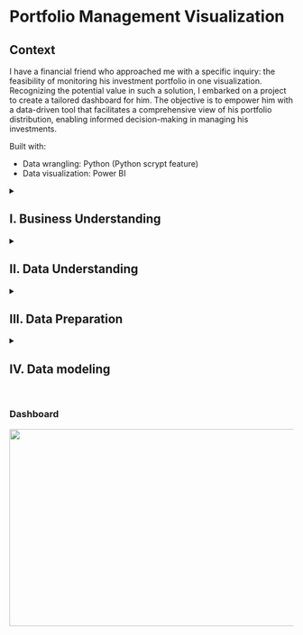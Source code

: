 # Portfolio Management Visualization

## Context
I have a financial friend who approached me with a specific inquiry: the feasibility of monitoring his investment portfolio in one visualization. Recognizing the potential value in such a solution, I embarked on a project to create a tailored dashboard for him. The objective is to empower him with a data-driven tool that facilitates a comprehensive view of his portfolio distribution, enabling informed decision-making in managing his investments.

Built with:
- Data wrangling: Python (Python scrypt feature)
- Data visualization: Power BI

<details>
<Summary> <h2> I. Business Understanding </h2> </Summary>

### 1.1 Project Objectives
The primary objective of the portfolio investments monitoring project is to provide a comprehensive and interactive dashboard that enables the user to monitor the distribution of their investment portfolio. This involves categorizing investments by multiple variables such as sector, industry, and market. Additionally, the project aims to facilitate the monitoring of individual stock performance based on various key metrics.

### 1.2 Addressed questions and problems

In order to define and refine the project objectives, several crucial questions were addressed:

- Metrics for Monitoring: <br>
a. What specific metrics would you like monitor within your investment portfolio? <br>
b. Do the metrics require a complex calculation beyond Yahoo Finance metrics?  

- Data collection:<br>
a. Does the broker provide a function to export your portfolio information?<br>
b. How is the investment portfolio data exported from the broker?<br>
c. Can you provide me a sample to better understand its structure?

- Future Visualization Preferences:<br>
a. Are there any specific visualization preferences or features that you would like to visualize?

### 1.3 Key Performance Indicators (KPIs)

The essential KPIs for monitoring the portfolio include:

Investment distribution:
- Amount invested distribution categorized by Sector by Industry

Individual stock performance:
- Trailing P/E
- Forward P/E
- Price-to-Book
- Book Value
- Recommendations

### 1.4 Stakeholder Identification

The primary stakeholder for this project is a financial analyst specializing in investments. He focuses on managing investments across various markets with the goal of optimizing portfolio profits. For practical purposes, I will refer to my friend as "client".

### 1.5 Business Risks or Limitations

The primary identified risk is the project's reliance on the Yahoo Finance library in Python. The potential risk arises if the library is not regularly updated by its owners, which may impact the availability and accuracy of financial data.
</details>

<details>
<Summary> <h2> II. Data Understanding </h2> </Summary>

### 2.1 Data Collection

The data exported from the broker shows the stock symbols, market value (current price), profit or loss, among others. The format of the file is completely unfavored for data analysis due to the table is offset from the (0,0) and the table structure is unconventional, so the file needs to be manipulated to just retrieve the relevant values from the table.

### 2.2 Data Exploration

#### 2.2.1 Key Attributes

The dataset is composed of multiple columns, each representing different aspects of the investment portfolio. However, not all columns are equally relevant for the project. The following table shows the multiple columns that can be found in the table:

| Column               | Data type | Description                          |
| :---                 | :---      | :---                                 |
| Mercardos / Symbols  | String    | Sections by market and Ticker symbol |
| Titulos              | Integer   | Number of shares                     |
| Costo promedio       | Float     | Average cost   	                    |
| Precio mercado       | Float     | Market price                         |
| PPP                  | Float     | Weighted average price               |
| Valor Mercado        | Float     | Market value                         |
| P / M                | Float     | Profit / Loss                        |
| % Var. Hist.         | Float     | % Historical variation               |
| % Var. Dia           | Float     | % Daily variation                    |
| Imp. X Cto.          | Float     | Number of shares * Average cost      |
| % Cartera            | Float     | % Portfolio distribution             |

#### 2.2.2 Relevant Attributes

Taking into account the previous columns, there are just few attributes that are relevant for the project. The next list breaks down each of these attributes and explains why they could be helpful for the project.

| Column               | Data type | Description                          |
| :---                 | :---      | :---                                 |
| Mercardos / Symbols  | String    | Sections by market and Ticker symbol |
| Valor Mercado        | Float     | Market value                         |
| P / M                | Float     | Profit / Loss                        |
| Imp. X Cto.          | Float     | Number of shares * Average cost      |


It is important to note that the data does not require a cleaning process; however, a transformation process is necessary to extract the pertinent metrics. Additionally, there is potential for enriching the dataset by incorporating information such as 'SIC,' indicating the origin of the stock (Nacional, SIC, or Efectivo).

<img src="https://github.com/ServandoBa/InvestmentsDashboard/assets/131488634/93b3b2c8-2ff8-41f0-acc6-46401b379fac.png" width="750" height="350">

</details>

<details>
<Summary> <h2> III. Data Preparation </h2> </Summary>

### 3.1 Construct Data
To handle the original data pulled from the broker's website, we're diving into Python. The game plan here is to clean up the data mess, getting rid of the noise and keeping only the metrics that matter. The following code will be the entire process to retrive the original file and transform it into a table with relevant metrics only.

<details>
<Summary> Code </Summary>
  
```
import yfinance as yf
import pandas as pd
from datetime import date, timedelta

df = pd.read_excel('Portfolio_db\stock_portfolio2.xlsx', header=1)
df_section = df.iloc[:, 1:]
sections = df_section[df_section.iloc[:, 0] == 'Emisora/Fondo'].index
headers = dict(df_section.iloc[sections[0],:])

data_nacional1 = df_section.iloc[sections[0]:sections[1]-1,:].rename(columns=headers).drop(0)
data_nacional1['SIC'] = 'Nacional'

data_SIC1 = df_section.iloc[sections[1]:sections[2]-1,:].rename(columns=headers).drop(len(data_nacional1)+2)
data_SIC1['SIC'] = 'SIC'

data_cash1 = pd.DataFrame(df_section.iloc[sections[2]:,:].rename(columns=headers).drop(len(data_nacional1)+len(data_SIC1)+4).sum()).transpose()
data_cash1.at[0, 'Emisora/Fondo'] = 'Efectivo'
data_cash1['SIC'] = 'Efectivo'

data_port1 = pd.concat([data_nacional1, data_SIC1, data_cash1], ignore_index=True)[['Emisora/Fondo', 'Valor mercado', 'SIC', 'P / M']]
data_port1['Emisora/Fondo'] = data_port1['Emisora/Fondo'].apply(lambda x: x.replace(' *', '').strip() if isinstance(x, str) else x)
data_port1.rename(columns={'Emisora/Fondo': 'Ticker'}, inplace=True)

```
</details>

### 3.2 Enriching the Dataset

This process is one of the most extensive within Data preparation process due to the project is based on add more data from other source, which in this case is Yahoo Finance, to the original data. In this library we will retrieve fundamental information about each stock in one table and also extract historical data from each stock.  

<details>
<Summary> Code </Summary>

```
# Create function to retrieve information from Yahoo Finance and store it into a dictionary as output
def GetData(symbol):
    stock = yf.Ticker(symbol)

    try:
        # Get information and store it into variables
        industry = stock.info.get("industry", None)
        sector = stock.info.get("sector", None)
        trailingPE = round(float(stock.info["trailingPE"]),1) if "trailingPE" in stock.info and stock.info["trailingPE"] is not None else None
        forwardPE = round(float(stock.info["forwardPE"]),1) if "forwardPE" in stock.info and stock.info["forwardPE"] is not None else None
        bookValue = round(float(stock.info["bookValue"]),1) if "bookValue" in stock.info and stock.info["bookValue"] is not None else None
        priceToBook = round(float(stock.info["priceToBook"]),1) if "priceToBook" in stock.info and stock.info["priceToBook"] is not None else None
        recommendationKey = stock.info.get("recommendationKey", None)
        targetHighPrice = round(float(stock.info["targetHighPrice"]),3) if "targetHighPrice" in stock.info and stock.info["targetHighPrice"] is not None else 0
        targetMeanPrice = round(float(stock.info["targetMeanPrice"]),3) if "targetMeanPrice" in stock.info and stock.info["targetMeanPrice"] is not None else 0
        targetLowPrice = round(float(stock.info["targetLowPrice"]),3) if "targetLowPrice" in stock.info and stock.info["targetLowPrice"] is not None else 0
        
        #Create dictionary based on previous variables and return it
        stock_info = {
            'symbol': symbol,
            'industry': industry,
            'sector': sector,
            'trailing_PE': trailingPE,
            'forward_PE': forwardPE,
            'book_Value': bookValue,
            'price_To_Book': priceToBook,
            'recommendation_Key': recommendationKey,
            'target_High_Price': targetHighPrice,
            'target_Mean_Price': targetMeanPrice,
            'target_Low_Price': targetLowPrice
            }
            
        return stock_info
    
    except:
        # In case the stock cannot be found in yahoo library, return the same structure but with Null values
        stock_info = {
            'symbol': symbol,
            'industry': None,
            'sector': None,
            'trailing_PE': None,
            'forward_PE': None,
            'book_Value': None,
            'price_To_Book': None,
            'recommendation_Key': None,
            'target_High_Price': 0,
            'target_Mean_Price': 0,
            'target_Low_Price': 0
            }
        return stock_info

#apply function to each value in Ticker column from data_port1 table 
data = pd.DataFrame(data_port1['Ticker'].apply(GetData).tolist())

#Merge the previous table with the fundamental information of each stock with the original dataset to consider Valor mercado, Market and P / M columns
final_data = data.merge(data_port1, left_on = 'symbol', right_on ='Ticker', how='right').drop(columns='Ticker')

#Get stock daily data

today = date.today()

endd = today.strftime("%Y-%m-%d")
startd = today - timedelta(days=365)
startdd = startd.strftime("%Y-%m-%d")


# Create function to retrieve data from each day of the last twelve months from yahoo finance 
def GetDataHistoric(symbol):

    try:
        h_data = yf.download(symbol, start=startdd, end=endd)[['High', 'Low', 'Volume']]
        h_data = h_data.copy()
        h_data.loc[:, 'Mean'] = (h_data['High'] + h_data['Low']) / 2
        h_data_stacked = h_data[['Mean', 'Volume']].reset_index()
        h_data_stacked['Ticker'] = symbol
        h_data_stacked.loc[:, 'Volume'] = h_data_stacked['Volume'].astype(int)
        return h_data_stacked

    except Exception as e:
        print(f"Error for {symbol}: {e}")

#Retrieve ticker historical data
historical_data = pd.DataFrame(columns=['Date', 'Mean', 'Volume','Ticker'])

#Apply function to Ticker column to get Historical Data and add it into historical_data
for item in data_port1['Ticker']:
    try:
        historical_data = pd.concat([historical_data, GetDataHistoric(item)], ignore_index=True)
    except Exception as e:
        print(f"Error for {item}: {e}")

final_daily_data = pd.DataFrame(historical_data)
```
</details>

The data preparation process will be facilitated using the Python script feature in Power BI. This automation streamlines the entire procedure, ensuring the seamless retrieval of the necessary tables for the creation of the dashboard. The client will just need to export the same file to the same folder to be identified as the same file mentioned in the file path at the beginning of the script.

</details>


<details>
<Summary> <h2> IV. Data modeling </h2> </Summary>

### 4.1 Data connection

In the previous section, the Python script will be executed through Power BI. This feature will help automate the transformation process, combining and enriching tables before data deployment. After this process, two tables will be created: final_data, storing fundamental information, and final_daily_data, storing the last twelve months of each stock. These tables will be the main sources for the dashboard.  

#### 4.1.1 DAX calculations

In order to add value to the deliverable, there are some DAX calculations considered after data source loading. There are some DAX calculations that can show a better understanding of portfolio's performance.

- % Margin: This is an aggregate metric to show the portfolio's margin, and also can be visualized in other categories such as Market, Sector, and Stock.

Formula: (Market value - Market Price) / Market Price --- "Efectivo" from SIC attribute won't be considered for the calculation    

```
% Margin = 
VAR mkvalue = CALCULATE(SUM(final_df[Valor mercado]),
                        FILTER(final_df, final_df[SIC]<>"Efectivo"))
VAR avgcost = CALCULATE(SUM(final_df[Imp X Cto.]),
                        FILTER(final_df, final_df[SIC]<>"Efectivo"))
RETURN DIVIDE(mkvalue-avgcost, avgcost, 0)
```
<br>

- prcnt_by_cat: This measure will show the market value distribution by Sector.

Formula: Market value / SUM(Market Price) --- Denominator will consider Sector market price only     

```
prcnt_by_cat = DIVIDE(final_df[Valor mercado], 
                      CALCULATE(SUM(final_df[Valor mercado]), ALLEXCEPT(final_df, final_df[sector])))
```
<br>

- Last Market Value: Bring the most recent stock market value.    

```
Last Market Value = CALCULATE(
            SUM(historical_data[Mean]),
            FILTER(historical_data, historical_data[Date] = MAX(historical_data[Date])))
```
<br>

### 4.2 Dashboard Design

Taking into account the client's needs, the optimum way to divide the visualizations are dividing into two sections. 

- Section 1: The first section displays general portfolio distribution, presenting Amount Money distribution by Sector in a treemap. This visualization effectively represents distribution considering subgroups. I took the initiative and decided to add a pie graph to show the Asset Allocation, this visualization will show how much money are in Efectivo (cash), national (Mexico) and SIC. There will be relationship between the visualizations in this section, getting a dynamic dashboard to monitor by multiple categories.

<img src="https://github.com/ServandoBa/InvestmentsDashboard/assets/131488634/e5700c92-8236-4c2c-b9dc-da24253dec20.png" width="650" height="350">
<br>

- Section 2: The second section focuses on individual stock monitoring, showcasing performance metrics such as Trailing PE, Forward PE, Book Value, Book-to-Price, Buy/Sell recommendations by Yahoo Finance, and the Min/Mean/Max target value and I added a visualization of the Last twelve months of the market value stock with its volume by day. There will be a dropdown list of all symbols in the portfolio to monitor the previous metrics and visualizations.

<img src="https://github.com/ServandoBa/InvestmentsDashboard/assets/131488634/8dd73c0d-f622-4b5a-81c7-f9b63729cbe3.png" width="650" height="350">
<br>

### 4.3 Dashboard Creation

Now, the exciting part, the dashboard creation. Considering the previous information, the structure takes into account both general portfolio distribution and individual stock monitoring.

<img src="https://github.com/ServandoBa/InvestmentsDashboard/assets/131488634/db6334c6-03d9-4c1a-bc21-488df68fd0f4.png" width="650" height="350">
<br>

### 4.4 Iterative development

There was recurrent interaction with the client to identify any areas for improvement or additional information. The only changes applied to the visualization were to the background design, as the client preferred a minimalist design over a striking one. Based on Scrum, this section is crucial for understanding the client's needs quickly and making changes based on what is built as soon as possible to identify opportunities for improvement.    
</details>

<br>

### Dashboard

<img src="https://github.com/ServandoBa/InvestmentsDashboard/assets/131488634/64e1eb2d-fdec-41cc-80cb-510ea22172fb.gif" width="650" height="350">

